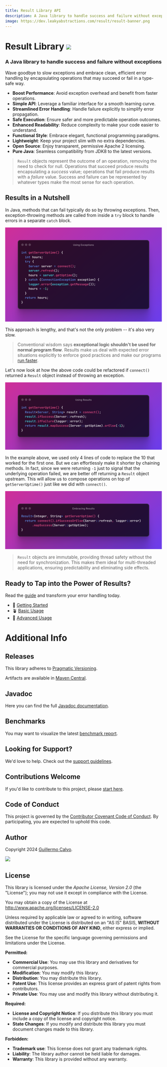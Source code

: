 ```yaml
---
title: Result Library API
description: A Java library to handle success and failure without exceptions
image: https://dev.leakyabstractions.com/result/result-banner.png
---
```


# Result Library ![][LOGO]


### A Java library to handle success and failure without exceptions

Wave goodbye to slow exceptions and embrace clean, efficient error handling by encapsulating operations that may succeed
or fail in a type-safe way.

- **Boost Performance**: Avoid exception overhead and benefit from faster operations.
- **Simple API**: Leverage a familiar interface for a smooth learning curve.
- **Streamlined Error Handling**: Handle failure explicitly to simplify error propagation.
- **Safe Execution**: Ensure safer and more predictable operation outcomes.
- **Enhanced Readability**: Reduce complexity to make your code easier to understand.
- **Functional Style**: Embrace elegant, functional programming paradigms.
- **Lightweight**: Keep your project slim with no extra dependencies.
- **Open Source**: Enjoy transparent, permissive Apache 2 licensing.
- **Pure Java**: Seamless compatibility from JDK8 to the latest versions.

> `Result` objects represent the outcome of an operation, removing the need to check for null. Operations that succeed
> produce results encapsulating a *success* value; operations that fail produce results with a *failure* value. Success
> and failure can be represented by whatever types make the most sense for each operation.


## Results in a Nutshell

In Java, methods that can fail typically do so by throwing exceptions. Then, exception-throwing methods are called from
inside a `try` block to handle errors in a separate `catch` block.

![Using Exceptions][USING_EXCEPTIONS]

This approach is lengthy, and that's not the only problem -- it's also very slow.

> Conventional wisdom says **exceptional logic shouldn't be used for normal program flow**. Results make us deal with
> expected error situations explicitly to enforce good practices and make our programs [run faster][BENCHMARK].

Let's now look at how the above code could be refactored if `connect()` returned a `Result` object instead of throwing
an exception.

![Using Results][USING_RESULTS]

In the example above, we used only 4 lines of code to replace the 10 that worked for the first one. But we can
effortlessly make it shorter by chaining methods. In fact, since we were returning `-1` just to signal that the
underlying operation failed, we are better off returning a `Result` object upstream. This will allow us to compose
operations on top of `getServerUptime()` just like we did with `connect()`.

![Embracing Results][EMBRACING_RESULTS]

> `Result` objects are immutable, providing thread safety without the need for synchronization. This makes them ideal
> for multi-threaded applications, ensuring predictability and eliminating side effects.


## Ready to Tap into the Power of Results?

Read the [guide][GUIDE_HOME] and transform your error handling today.

- 🌱 [Getting Started][GUIDE_START]
- 🪴 [Basic Usage][GUIDE_BASIC]
- 🚀 [Advanced Usage][GUIDE_ADVANCED]


# Additional Info

## Releases

This library adheres to [Pragmatic Versioning][PRAGVER].

Artifacts are available in [Maven Central][ARTIFACTS].


## Javadoc

Here you can find the full [Javadoc documentation][JAVADOC].


## Benchmarks

You may want to visualize the latest [benchmark report][BENCHMARK].


## Looking for Support?

We'd love to help. Check out the [support guidelines][SUPPORT].


## Contributions Welcome

If you'd like to contribute to this project, please [start here][CONTRIBUTING].


## Code of Conduct

This project is governed by the [Contributor Covenant Code of Conduct][CODE_OF_CONDUCT].
By participating, you are expected to uphold this code.


## Author

Copyright 2024 [Guillermo Calvo][AUTHOR].

[![][GUILLERMO_IMAGE]][GUILLERMO]


## License

This library is licensed under the *Apache License, Version 2.0* (the "License");
you may not use it except in compliance with the License.

You may obtain a copy of the License at <http://www.apache.org/licenses/LICENSE-2.0>

Unless required by applicable law or agreed to in writing, software distributed under the License
is distributed on an "AS IS" BASIS, **WITHOUT WARRANTIES OR CONDITIONS OF ANY KIND**, either express or implied.

See the License for the specific language governing permissions and limitations under the License.


**Permitted:**

- **Commercial Use**: You may use this library and derivatives for commercial purposes.
- **Modification**: You may modify this library.
- **Distribution**: You may distribute this library.
- **Patent Use**: This license provides an express grant of patent rights from contributors.
- **Private Use**: You may use and modify this library without distributing it.

**Required:**

- **License and Copyright Notice**: If you distribute this library you must include a copy of the license and copyright
  notice.
- **State Changes**: If you modify and distribute this library you must document changes made to this library.

**Forbidden:**

- **Trademark use**: This license does not grant any trademark rights.
- **Liability**: The library author cannot be held liable for damages.
- **Warranty**: This library is provided without any warranty.


[ARTIFACTS]:                    https://search.maven.org/artifact/com.leakyabstractions/result-api/
[AUTHOR]:                       https://github.com/guillermocalvo/
[BENCHMARK]:                    https://dev.leakyabstractions.com/result-benchmark/
[CODE_OF_CONDUCT]:              https://github.com/LeakyAbstractions/.github/blob/main/CODE_OF_CONDUCT.md
[CONTRIBUTING]:                 https://github.com/LeakyAbstractions/.github/blob/main/CONTRIBUTING.md
[EMBRACING_RESULTS]:            embracing-results.png
[GUIDE_ADVANCED]:               https://result.leakyabstractions.com/docs/advanced
[GUIDE_BASIC]:                  https://result.leakyabstractions.com/docs/basic
[GUIDE_HOME]:                   https://result.leakyabstractions.com/
[GUIDE_START]:                  https://result.leakyabstractions.com/docs/start
[GUILLERMO]:                    https://guillermo.dev/
[GUILLERMO_IMAGE]:              https://guillermo.dev/assets/images/thumb.png
[JAVADOC]:                      https://javadoc.io/doc/com.leakyabstractions/result-api/
[LOGO]:                         result-logo.svg
[PRAGVER]:                      https://pragver.github.io/
[SUPPORT]:                      https://github.com/LeakyAbstractions/.github/blob/main/SUPPORT.md
[USING_EXCEPTIONS]:             using-exceptions.png
[USING_RESULTS]:                using-results.png
